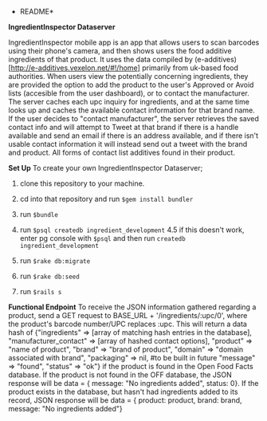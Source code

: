 * README*

**IngredientInspector Dataserver**

IngredientInspector mobile app is an app that allows users to scan barcodes using their phone's camera, and then shows users the food additive ingredients of that product. It uses the data compiled by (e-additives)[http://e-additives.vexelon.net/#!/home] primarily from uk-based food authorities. When users view the potentially concerning ingredients, they are provided the option to add the product to the user's Approved or Avoid lists (accesible from the user dashboard), or to contact the manufacturer.
The server caches each upc inquiry for ingredients, and at the same time looks up and caches the available contact information for that brand name. If the user decides to "contact manufacturer", the server retrieves the saved contact info and will attempt to Tweet at that brand if there is a handle available and send an email if there is an address available, and if there isn't usable contact information it will instead send out a tweet with the brand and product. All forms of contact list additives found in their product.

****Set Up****
To create your own IngredientInspector Dataserver; 

1. clone this repository to your machine.

2. cd into that repository and run `$gem install bundler`

3. run `$bundle`

4. run `$psql createdb ingredient_development`
  4.5 if this doesn't work, enter pg console with `$psql` and then run `createdb ingredient_development`

5. run `$rake db:migrate`

6. run `$rake db:seed`

7. run `$rails s`

****Functional Endpoint****
To receive the JSON information gathered regarding a product, send a GET request to BASE_URL + '/ingredients/:upc/0', where the product's barcode number/UPC replaces :upc.
This will return a data hash of 
{"ingredients" => [array of matching hash entries in the database], 
"manufacturer_contact" => [array of hashed contact options],
"product" => "name of product",
"brand" => "brand of product",
"domain" => "domain associated with brand",
"packaging" => nil, #to be built in future
"message" => "found",
"status" => "ok"}
if the product is found in the Open Food Facts database. If the product is not found in the OFF database, the JSON response will be 
data = { message: "No ingredients added", status: 0}. If the product exists in the database, but hasn't had ingredients added to its record, JSON response will be 
data = { product: product, brand: brand, message: "No ingredients added"}


